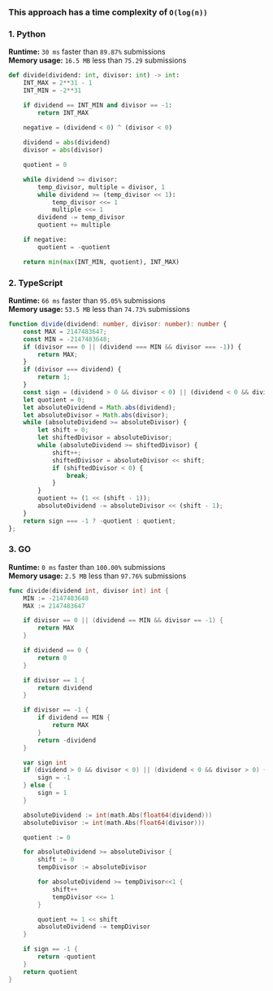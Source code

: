 ### This approach has a time complexity of `O(log(n))`

### 1. Python

**Runtime:** `30 ms` faster than `89.87%` submissions  
**Memory usage:** `16.5 MB` less than `75.29` submissions  

``` python
def divide(dividend: int, divisor: int) -> int:
    INT_MAX = 2**31 - 1
    INT_MIN = -2**31

    if dividend == INT_MIN and divisor == -1:
        return INT_MAX
    
    negative = (dividend < 0) ^ (divisor < 0)

    dividend = abs(dividend)
    divisor = abs(divisor)

    quotient = 0

    while dividend >= divisor:
        temp_divisor, multiple = divisor, 1
        while dividend >= (temp_divisor << 1):
            temp_divisor <<= 1
            multiple <<= 1
        dividend -= temp_divisor
        quotient += multiple

    if negative:
        quotient = -quotient

    return min(max(INT_MIN, quotient), INT_MAX)
```

### 2. TypeScript

**Runtime:** `66 ms` faster than `95.05%` submissions  
**Memory usage:** `53.5 MB` less than `74.73%` submissions  

``` typescript
function divide(dividend: number, divisor: number): number {
    const MAX = 2147483647;
    const MIN = -2147483648;
    if (divisor === 0 || (dividend === MIN && divisor === -1)) {
        return MAX;
    }
    if (divisor === dividend) {
        return 1;
    }
    const sign = (dividend > 0 && divisor < 0) || (dividend < 0 && divisor > 0) ? -1 : 1;
    let quotient = 0;
    let absoluteDividend = Math.abs(dividend);
    let absoluteDivisor = Math.abs(divisor);
    while (absoluteDividend >= absoluteDivisor) {
        let shift = 0;
        let shiftedDivisor = absoluteDivisor;
        while (absoluteDividend >= shiftedDivisor) {
            shift++;
            shiftedDivisor = absoluteDivisor << shift;
            if (shiftedDivisor < 0) {
                break;
            }
        }
        quotient += (1 << (shift - 1));
        absoluteDividend -= absoluteDivisor << (shift - 1);
    }
    return sign === -1 ? -quotient : quotient;
};
```

### 3. GO

**Runtime:** `0 ms` faster than `100.00%` submissions  
**Memory usage:** `2.5 MB` less than `97.76%` submissions  

``` go
func divide(dividend int, divisor int) int {
    MIN := -2147483648
    MAX := 2147483647

    if divisor == 0 || (dividend == MIN && divisor == -1) {
        return MAX
    }

    if dividend == 0 {
        return 0
    }

    if divisor == 1 {
        return dividend
    }

    if divisor == -1 {
        if dividend == MIN {
            return MAX
        }
        return -dividend
    }

    var sign int
    if (dividend > 0 && divisor < 0) || (dividend < 0 && divisor > 0) {
        sign = -1
    } else {
        sign = 1
    }

    absoluteDividend := int(math.Abs(float64(dividend)))
    absoluteDivisor := int(math.Abs(float64(divisor)))

    quotient := 0

    for absoluteDividend >= absoluteDivisor {
        shift := 0
        tempDivisor := absoluteDivisor

        for absoluteDividend >= tempDivisor<<1 {
            shift++
            tempDivisor <<= 1
        }

        quotient += 1 << shift
        absoluteDividend -= tempDivisor
    }

    if sign == -1 {
        return -quotient
    }
    return quotient
}
```